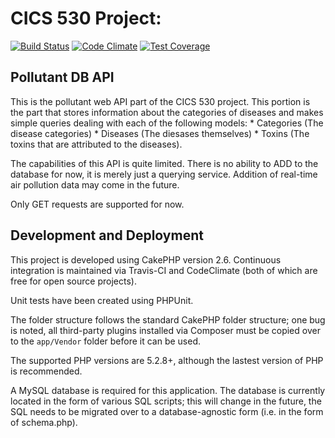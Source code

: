 # CICS 530 Project: 
[![Build Status](https://travis-ci.org/achengscode/pollutantAPI.svg?branch=master)](https://travis-ci.org/achengscode/pollutantAPI)
[![Code Climate](https://codeclimate.com/github/achengscode/pollutantAPI/badges/gpa.svg)](https://codeclimate.com/github/achengscode/pollutantAPI)
[![Test Coverage](https://codeclimate.com/github/achengscode/pollutantAPI/badges/coverage.svg)](https://codeclimate.com/github/achengscode/pollutantAPI)

## Pollutant DB API

This is the pollutant web API part of the CICS 530 project. This portion is the 
part that stores information about the categories of diseases and makes 
simple queries dealing with each of the following models:
	* Categories (The disease categories)
	* Diseases (The diesases themselves)
	* Toxins (The toxins that are attributed to the diseases).

The capabilities of this API is quite limited. There is no ability to ADD to the
database for now, it is merely just a querying service. Addition of real-time
air pollution data may come in the future.

Only GET requests are supported for now.

## Development and Deployment
This project is developed using CakePHP version 2.6. 
Continuous integration is maintained via Travis-CI and CodeClimate (both of which are
free for open source projects).

Unit tests have been created using PHPUnit.

The folder structure follows the standard CakePHP folder structure; one bug is 
noted, all third-party plugins installed via Composer must be copied over to the 
`app/Vendor` folder before it can be used.

The supported PHP versions are 5.2.8+, although the lastest version of PHP is
recommended. 

A MySQL database is required for this application. The database is currently located 
in the form of various SQL scripts; this will change in the future, the SQL needs
to be migrated over to a database-agnostic form (i.e. in the form of schema.php).
